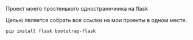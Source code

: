 Проект моего простенького одностраничника на flask

Целью является собрать все ссылки на мои проекты в одном месте.

    pip install flask bootstrap-flask


